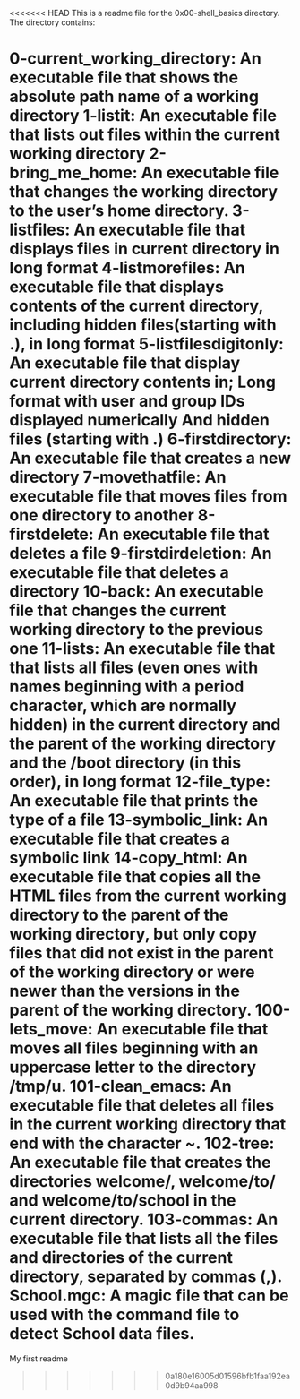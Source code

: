 <<<<<<< HEAD
This is a readme file for the 0x00-shell_basics directory. The directory contains:

0-current_working_directory: An executable file that shows the absolute path name of a working directory
1-listit: An executable file that lists out files within the current working directory
2-bring_me_home: An executable file that changes the working directory to the user’s home directory.
3-listfiles: An executable file that displays files in current directory in long format
4-listmorefiles: An executable file that displays contents of the current directory, including hidden files(starting with .), in long format
5-listfilesdigitonly: An executable file that display current directory contents in;
Long format
with user and group IDs displayed numerically
And hidden files (starting with .)
6-firstdirectory: An executable file that creates a new directory
7-movethatfile: An executable file that moves files from one directory to another
8-firstdelete: An executable file that deletes a file
9-firstdirdeletion: An executable file that deletes a directory
10-back: An executable file that changes the current working directory to the previous one
11-lists: An executable file that that lists all files (even ones with names beginning with a period character, which are normally hidden) in the current directory and the parent of the working directory and the /boot directory (in this order), in long format
12-file_type: An executable file that prints the type of a file
13-symbolic_link: An executable file that creates a symbolic link
14-copy_html: An executable file that copies all the HTML files from the current working directory to the parent of the working directory, but only copy files that did not exist in the parent of the working directory or were newer than the versions in the parent of the working directory.
100-lets_move: An executable file that moves all files beginning with an uppercase letter to the directory /tmp/u.
101-clean_emacs: An executable file that deletes all files in the current working directory that end with the character ~.
102-tree: An executable file that creates the directories welcome/, welcome/to/ and welcome/to/school in the current directory.
103-commas: An executable file that lists all the files and directories of the current directory, separated by commas (,).
School.mgc: A magic file that can be used with the command file to detect School data files.
=======
My first readme
>>>>>>> 0a180e16005d01596bfb1faa192ea0d9b94aa998
